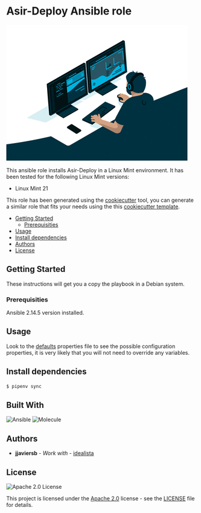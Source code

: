 # Asir-Deploy Ansible role
![Logo](logo.gif)


This ansible role installs Asir-Deploy in a Linux Mint environment. It has been tested for the following Linux Mint versions:
* Linux Mint 21

This role has been generated using the [cookiecutter](https://github.com/cookiecutter/cookiecutter) tool, you can generate a similar role that fits your needs using the this [cookiecutter template](https://github.com/idealista/cookiecutter-ansible-role).

- [Getting Started](#getting-started)
	- [Prerequisities](#prerequisities)
- [Usage](#usage)
- [Install dependencies](#install-dependencies)
- [Authors](#authors)
- [License](#license)

## Getting Started
These instructions will get you a copy the playbook in a Debian system.

### Prerequisities

Ansible 2.14.5 version installed.

## Usage

Look to the [defaults](groups_vars/main.yml) properties file to see the possible configuration properties, it is very likely that you will not need to override any variables.

## Install dependencies

```sh
$ pipenv sync
```

## Built With

![Ansible](https://img.shields.io/badge/ansible-5.2.0-green.svg)
![Molecule](https://img.shields.io/badge/molecule-3.4.0-green.svg)

## Authors

* **jjaviersb** - *Work with* - [idealista](https://github.com/idealista)

## License

![Apache 2.0 License](https://img.shields.io/hexpm/l/plug.svg)

This project is licensed under the [Apache 2.0](https://www.apache.org/licenses/LICENSE-2.0) license - see the [LICENSE](LICENSE) file for details.

